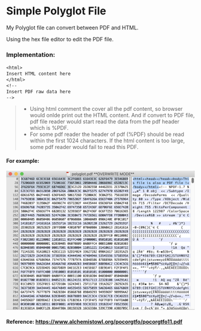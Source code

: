 # Simple Polyglot File

My Polyglot file can convert between PDF and HTML.

Using the hex file editor to edit the PDF file.

### Implementation:

```
<html>
Insert HTML content here
</html>
<!--
Insert PDF raw data here
-->
```
> - Using html comment the cover all the pdf content, so browser would onlde print out the HTML content. And if convert to PDF file, pdf file reader would start read the data from the pdf header which is %PDF.
> - For some pdf reader the header of pdf (%PDF) should be read within the first 1024 characters. If the html content is too large, some pdf reader would fail to read this PDF.

#### For example:
![Step1](Images/1.png)

#### Reference: https://www.alchemistowl.org/pocorgtfo/pocorgtfo11.pdf 